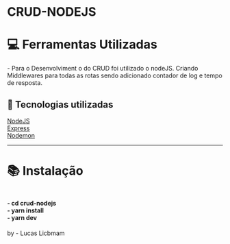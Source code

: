 # CRUD-NODEJS

<h1>💻 Ferramentas Utilizadas</h1>
- Para o Desenvolviment o do CRUD foi utilizado o nodeJS. 
Criando Middlewares para todas as rotas sendo adicionado contador de log e tempo de resposta.

<h2>🚀 Tecnologias utilizadas</h2>

<a href="https://nodejs.org/en/">NodeJS</a><br/>
<a href="https://expressjs.com/pt-br/">Express</a><br/>
<a href="https://nodemon.io/">Nodemon</a><br/>


<hr>


<h1>📚 Instalação<h1/>
<h4>
- cd crud-nodejs <br/>
- yarn install <br/>
- yarn dev</h4>





by - Lucas Licbmam
